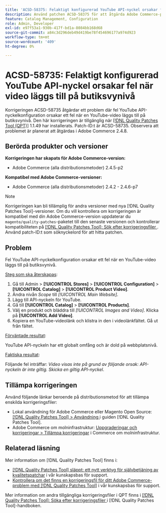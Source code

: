 ```yaml
---
title: 'ACSD-58375: Felaktigt konfigurerad YouTube API-nyckel orsakar fel när video läggs till på butiksvynivå'
description: Använd patchen ACSD-58375 för att åtgärda Adobe Commerce-problemet där fel YouTube API-nyckelkonfiguration orsakar ett fel när en YouTube-video läggs till på butiksvynivå.
feature: Catalog Management, Configuration
role: Admin, Developer
exl-id: e97f53a1-930b-417f-bd1a-8084bb168d68
source-git-commit: a84c3d296deb49d419be78f454696177a974d923
workflow-type: tm+mt
source-wordcount: '409'
ht-degree: 0%

---
```


# ACSD-58735: Felaktigt konfigurerad YouTube API-nyckel orsakar fel när video läggs till på butiksvynivå

Korrigeringen ACSD-58735 åtgärdar ett problem där fel YouTube API-nyckelkonfiguration orsakar ett fel när en YouTube-video läggs till på butiksvynivå. Den här korrigeringen är tillgänglig när [[!DNL Quality Patches Tool (QPT)]](/help/announcements/adobe-commerce-announcements/magento-quality-patches-released-new-tool-to-self-serve-quality-patches.md) 1.1.49 har installerats. Patch-ID:t är ACSD-58735. Observera att problemet är planerat att åtgärdas i Adobe Commerce 2.4.8.

## Berörda produkter och versioner

**Korrigeringen har skapats för Adobe Commerce-version:**

* Adobe Commerce (alla distributionsmetoder) 2.4.5-p2

**Kompatibel med Adobe Commerce-versioner:**

* Adobe Commerce (alla distributionsmetoder) 2.4.2 - 2.4.6-p7

>[!NOTE]
>
>Korrigeringen kan bli tillämplig för andra versioner med nya [!DNL Quality Patches Tool]-versioner. Om du vill kontrollera om korrigeringen är kompatibel med din Adobe Commerce-version uppdaterar du `magento/quality-patches`-paketet till den senaste versionen och kontrollerar kompatibiliteten på [[!DNL Quality Patches Tool]: Sök efter korrigeringsfiler ](https://experienceleague.adobe.com/tools/commerce-quality-patches/index.html?lang=sv-SE). Använd patch-ID:t som söknyckelord för att hitta patchen.

## Problem

Fel YouTube API-nyckelkonfiguration orsakar ett fel när en YouTube-video läggs till på butiksvynivå.

<u>Steg som ska återskapas</u>:

1. Gå till Admin > **[!UICONTROL Stores]** > **[!UICONTROL Configuration]** > **[!UICONTROL Catalog]** > **[!UICONTROL Product Video]**.
1. Ändra nivån *Scope* till *[!UICONTROL Main Website]*.
1. Lägg till API-nyckeln för YouTube.
1. Gå till **[!UICONTROL Catalog]** > **[!UICONTROL Products]**.
1. Välj en produkt och bläddra till *[!UICONTROL Images and Video]*. Klicka på **[!UICONTROL Add Video]**.
1. Kopiera en YouTube-videolänk och klistra in den i videolänkfältet. Gå ut från fältet.

<u>Förväntade resultat</u>:

YouTube API-nyckeln har ett globalt omfång och är dold på webbplatsnivå.

<u>Faktiska resultat</u>:

Följande fel inträffar: *Video visas inte på grund av följande orsak: API-nyckeln är inte giltig. Skicka en giltig API-nyckel*.

## Tillämpa korrigeringen

Använd följande länkar beroende på distributionsmetod för att tillämpa enskilda korrigeringsfiler:

* Lokal användning för Adobe Commerce eller Magento Open Source: [[!DNL Quality Patches Tool] > Användning ](https://experienceleague.adobe.com/docs/commerce-operations/tools/quality-patches-tool/usage.html?lang=sv-SE) i guiden [!DNL Quality Patches Tool].
* Adobe Commerce om molninfrastruktur: [Uppgraderingar och korrigeringar > Tillämpa korrigeringar](https://experienceleague.adobe.com/docs/commerce-cloud-service/user-guide/develop/upgrade/apply-patches.html?lang=sv-SE) i Commerce om molninfrastruktur.

## Relaterad läsning

Mer information om [!DNL Quality Patches Tool] finns i:

* [[!DNL Quality Patches Tool] släppt: ett nytt verktyg för självbetjäning av kvalitetspatchar](/help/announcements/adobe-commerce-announcements/magento-quality-patches-released-new-tool-to-self-serve-quality-patches.md) i vår kunskapsbas för support.
* [Kontrollera om det finns en korrigeringsfil för ditt Adobe Commerce-problem med  [!DNL Quality Patches Tool]](/help/support-tools/patches-available-in-qpt-tool/check-patch-for-magento-issue-with-magento-quality-patches.md) i vår kunskapsbas för support.

Mer information om andra tillgängliga korrigeringsfiler i QPT finns i [[!DNL Quality Patches Tool]: Söka efter korrigeringsfiler ](https://experienceleague.adobe.com/tools/commerce-quality-patches/index.html?lang=sv-SE) i [!DNL Quality Patches Tool]-handboken.
